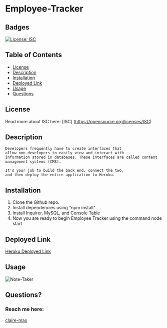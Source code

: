 # Employee-Tracker

## Badges
  [![License: ISC](https://img.shields.io/badge/License-ISC-blue.svg)](https://opensource.org/licenses/ISC)

  ## Table of Contents
  * [License](#license)
  * [Description](#description)
  * [Installation](#installation)
  * [Deployed Link](#deployedlink)
  * [Usage](#usage)
  * [Questions](#questions)

  ## License
  Read more about ISC here:
  [ISC] (https://opensource.org/licenses/ISC)

  ## Description
    Developers frequently have to create interfaces that 
    allow non-developers to easily view and interact with 
    information stored in databases. These interfaces are called content management systems (CMS).

    It's your job to build the back end, connect the two, 
    and then deploy the entire application to Heroku.

  ## Installation
  1. Clone the Github repo.
  2. Install dependencies using "npm install" 
  3. Install Inquirer, MySQL, and Console Table
  3. Now you are ready to begin Employee Tracker using the command node start

  ## Deployed Link

  [Heroku Deployed Link](https://notetaker1233.herokuapp.com/)

  ## Usage
  
  ![Note-Taker](./public/assets/NoteTaker.gif )

  ## Questions?
  ### Reach me here: 
  [claire-max](https://github.com/claire-max)  
  